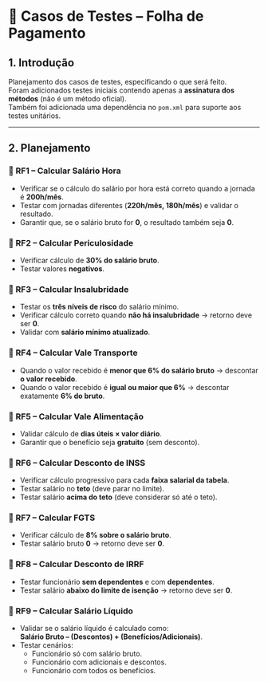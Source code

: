 # 📌 Casos de Testes – Folha de Pagamento

## 1. Introdução
Planejamento dos casos de testes, especificando o que será feito.  
Foram adicionados testes iniciais contendo apenas a **assinatura dos métodos** (não é um método oficial).  
Também foi adicionada uma dependência no `pom.xml` para suporte aos testes unitários.

---

## 2. Planejamento

### 🔹 RF1 – Calcular Salário Hora
- Verificar se o cálculo do salário por hora está correto quando a jornada é **200h/mês**.  
- Testar com jornadas diferentes (**220h/mês, 180h/mês**) e validar o resultado.  
- Garantir que, se o salário bruto for **0**, o resultado também seja **0**.  

### 🔹 RF2 – Calcular Periculosidade
- Verificar cálculo de **30% do salário bruto**.  
- Testar valores **negativos**.  

### 🔹 RF3 – Calcular Insalubridade
- Testar os **três níveis de risco** do salário mínimo.  
- Verificar cálculo correto quando **não há insalubridade** → retorno deve ser **0**.  
- Validar com **salário mínimo atualizado**.  

### 🔹 RF4 – Calcular Vale Transporte
- Quando o valor recebido é **menor que 6% do salário bruto** → descontar **o valor recebido**.  
- Quando o valor recebido é **igual ou maior que 6%** → descontar exatamente **6% do bruto**.  

### 🔹 RF5 – Calcular Vale Alimentação
- Validar cálculo de **dias úteis × valor diário**.  
- Garantir que o benefício seja **gratuito** (sem desconto).  

### 🔹 RF6 – Calcular Desconto de INSS
- Verificar cálculo progressivo para cada **faixa salarial da tabela**.  
- Testar salário no **teto** (deve parar no limite).  
- Testar salário **acima do teto** (deve considerar só até o teto).  

### 🔹 RF7 – Calcular FGTS
- Verificar cálculo de **8% sobre o salário bruto**.  
- Testar salário bruto **0** → retorno deve ser **0**.  

### 🔹 RF8 – Calcular Desconto de IRRF
- Testar funcionário **sem dependentes** e com **dependentes**.  
- Testar salário **abaixo do limite de isenção** → retorno deve ser **0**.  

### 🔹 RF9 – Calcular Salário Líquido
- Validar se o salário líquido é calculado como:  
  **Salário Bruto – (Descontos) + (Benefícios/Adicionais)**.  
- Testar cenários:  
  - Funcionário só com salário bruto.  
  - Funcionário com adicionais e descontos.  
  - Funcionário com todos os benefícios.  

